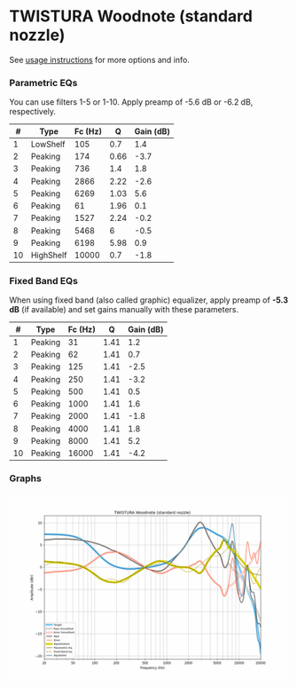 # TWISTURA Woodnote (standard nozzle)
See [usage instructions](https://github.com/jaakkopasanen/AutoEq#usage) for more options and info.

### Parametric EQs
You can use filters 1-5 or 1-10. Apply preamp of -5.6 dB or -6.2 dB, respectively.

|   # | Type      |   Fc (Hz) |    Q |   Gain (dB) |
|-----|-----------|-----------|------|-------------|
|   1 | LowShelf  |       105 | 0.7  |         1.4 |
|   2 | Peaking   |       174 | 0.66 |        -3.7 |
|   3 | Peaking   |       736 | 1.4  |         1.8 |
|   4 | Peaking   |      2866 | 2.22 |        -2.6 |
|   5 | Peaking   |      6269 | 1.03 |         5.6 |
|   6 | Peaking   |        61 | 1.96 |         0.1 |
|   7 | Peaking   |      1527 | 2.24 |        -0.2 |
|   8 | Peaking   |      5468 | 6    |        -0.5 |
|   9 | Peaking   |      6198 | 5.98 |         0.9 |
|  10 | HighShelf |     10000 | 0.7  |        -1.8 |

### Fixed Band EQs
When using fixed band (also called graphic) equalizer, apply preamp of **-5.3 dB** (if available) and set gains manually with these parameters.

|   # | Type    |   Fc (Hz) |    Q |   Gain (dB) |
|-----|---------|-----------|------|-------------|
|   1 | Peaking |        31 | 1.41 |         1.2 |
|   2 | Peaking |        62 | 1.41 |         0.7 |
|   3 | Peaking |       125 | 1.41 |        -2.5 |
|   4 | Peaking |       250 | 1.41 |        -3.2 |
|   5 | Peaking |       500 | 1.41 |         0.5 |
|   6 | Peaking |      1000 | 1.41 |         1.6 |
|   7 | Peaking |      2000 | 1.41 |        -1.8 |
|   8 | Peaking |      4000 | 1.41 |         1.8 |
|   9 | Peaking |      8000 | 1.41 |         5.2 |
|  10 | Peaking |     16000 | 1.41 |        -4.2 |

### Graphs
![](./TWISTURA%20Woodnote%20(standard%20nozzle).png)
